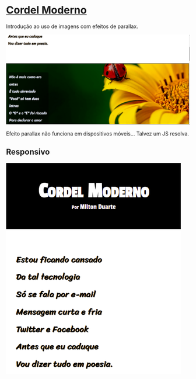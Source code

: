 # <a href="https://devnylo.github.io/cordel-moderno/">Cordel Moderno</a>
  
Introdução ao uso de imagens com efeitos de parallax.


<img src="https://github.com/DevNylo/DevNylo/blob/main/Preview-Pages/cordel-moderno.png"></img>

Efeito parallax não funciona em dispositivos móveis... Talvez um JS resolva.

## Responsivo

<img src="https://github.com/DevNylo/DevNylo/blob/main/Preview-Pages/cordel-moderno-resp.png"></img>
